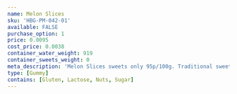 ```yaml
---
name: Melon Slices
sku: 'HBG-PM-042-01'
available: FALSE
purchase_option: 1
price: 0.0095
cost_price: 0.0038
container_water_weight: 919
container_sweets_weight: 0
meta_description: 'Melon Slices sweets only 95p/100g. Traditional sweets and more at Humbugs Confectionery Store. Specialists in satisfying your sweet tooth!'
type: [Gummy]
contains: [Gluten, Lactose, Nuts, Sugar]
---
```

